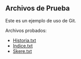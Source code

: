 ## Archivos de Prueba

Este es un ejemplo de uso de Git.

Archivos probados:

* [Historia.txt](./historia.txt)
* [Indice.txt](./indice.txt)
* [Skere.txt](./skere.txt)